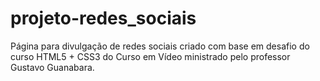 # projeto-redes_sociais
 Página para divulgação de redes sociais criado com base em desafio do curso HTML5 + CSS3 do Curso em Vídeo ministrado pelo professor Gustavo Guanabara.
